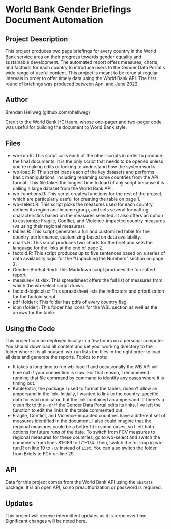 # World Bank Gender Briefings Document Automation

## Project Description 
This project produces two page briefings for every country in the World Bank service area on their progress towards gender equality and sustainable development. The automated report offers measures, charts, and factoids for each country to introduce users to the Gender Data Portal's wide range of useful content. This project is meant to be rerun at regular intervals in order to offer timely data using the World Bank API. The first round of briefings was produced between April and June 2022.

## Author
Brendan Hellweg (github.com/bhellweg)

Credit to the World Bank HCI team, whose one-pager and two-pager code was useful for building the document to World Bank style.

## Files
- wb-run.R: This script calls each of the other scripts in order to produce the final documents. It is the only script that needs to be opened unless you're making edits or looking to understand how the system works.
- wb-load.R: This script loads each of the key datasets and performs basic manipulations, including renaming some countries from the API format. This file takes the longest time to load of any script because it is calling a large dataset from the World Bank API.
- wb-functions.R: This script creates functions for the rest of the project, which are particularly useful for creating the table on page 1. 
- wb-select.R: This script picks the measures used for each country, defines its region and income group, and sets several formatting characteristics based on the measures selected. It also offers an option to customize Fragile, Conflict, and Violence-impacted country measures (vs using their regional measures).
- tables.R: This script generates a full and customized table for the country performance, customizing based on data availability.
- charts.R: This script produces two charts for the brief and sets the language for the links at the end of page 2.
- factoid.R: This script produces up to five sentences based on a series of data availability logic for the "Unpacking the Numbers" section on page 2.
- Gender-Briefs4.Rmd: This Markdown script produces the formatted report.
- measure-list.xlsx: This spreadsheet offers the full list of measures from which the wb-select script draws.
- factoid-logic.xlsx: This spreadsheet lists the indicators and prioritization for the factoid script.
- pdf (folder): This folder has pdfs of every country flag.
- icon (folder): This folder has icons for the WBL section as well as the arrows for the table.

## Using the Code
This project can be deployed locally in a few hours on a personal computer. You should download all content and set your working directory to the folder where it is all housed. wb-run lists the files in the right order to load all data and generate the reports. Topics to note:

- It takes a long time to run wb-load.R and occasionally the WB API will time out if your connection is slow. For that reason, I recommend running that file command by command to identify any cases where it is timing out. 
- KableExtra, the package I used to format the tables, doesn't allow an ampersand in the link. Initially, I wanted to link to the country-specific data for each indicator, but the link contained an ampersand. If there's a clean fix to this--or if the Gender Data Portal edits its links, I've left the function to edit the links in the table commented out.
- Fragile, Conflict, and Violence-impacted countries have a different set of measures identified in the document. I also could imagine that the regional measures could be a better fit in some cases, so I left both options for future runs of the data. To switch from FCV measures to regional measures for these countries, go to wb-select and switch the comments from lines 81-169 to 171-174. Then, switch the for loop in wb-run.R on line 19 to `FCV` instead of `List`. You can also switch the folder from Briefs to FCV on line 29.

## API
Data for this project comes from the World Bank API using the `wbstats` package. It is an open API, so no preauthorization or password is required.

## Updates
This project will receive intermittent updates as it is rerun over time. Significant changes will be noted here.

